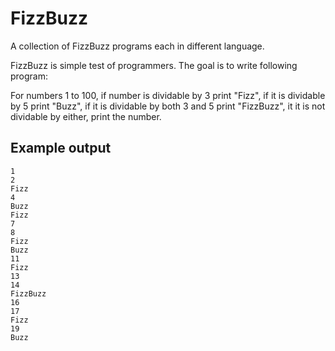 FizzBuzz
========

A collection of FizzBuzz programs each in different language.

FizzBuzz is simple test of programmers. The goal is to write following program:

For numbers 1 to 100, if number is dividable by 3 print "Fizz", if it is dividable by 5 print "Buzz", if it is dividable by both 3 and 5 print "FizzBuzz", it it is not dividable by either, print the number.

Example output
--------------

    1
    2
    Fizz
    4
    Buzz
    Fizz
    7
    8
    Fizz
    Buzz
    11
    Fizz
    13
    14
    FizzBuzz
    16
    17
    Fizz
    19
    Buzz
